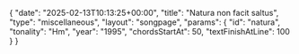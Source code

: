 {
    "date": "2025-02-13T10:13:25+00:00",
    "title": "Natura non facit saltus",
    "type": "miscellaneous",
    "layout": "songpage",
    "params": {
        "id": "natura",
        "tonality": "Hm",
        "year": "1995",
        "chordsStartAt": 50,
        "textFinishAtLine": 100
    }
}
